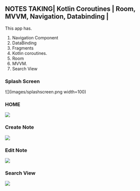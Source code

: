 ## NOTES TAKING| Kotlin Coroutines | Room, MVVM, Navigation, Databinding | 

This app has.

1. Navigation Component
2. DataBinding
3. Fragments
4. Kotlin coroutines.
5. Room
6. MVVM.
7. Search View 


### Splash Screen
![](images/splashscreen.png width=100)

### HOME 
![](images/homefragment.png)

### Create Note 
![](images/createnote.png)

### Edit Note
![](images/editfragment.png)


### Search View
![](images/searchview.png)


